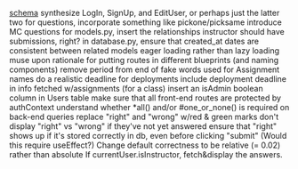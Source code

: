 [schema](https://drawsql.app/appacademy-2/diagrams/my_assign#)
synthesize LogIn, SignUp, and EditUser, or perhaps just the latter two
for questions, incorporate something like pickone/picksame
introduce MC questions
for models.py, insert the relationships
instructor should have submissions, right?
in database.py, ensure that created_at dates are consistent between related models
eager loading rather than lazy loading
muse upon rationale for putting routes in different blueprints (and naming components)
remove period from end of fake words used for Assignment names
do a realistic deadline for deployments
include deployment deadline in info fetched w/assignments (for a class)
insert an isAdmin boolean column in Users table
make sure that all front-end routes are protected by authContext
understand whether *all() and/or #one_or_none() is required on back-end queries
replace "right" and "wrong" w/red & green marks
don't display "right" vs "wrong" if they've not yet answered
ensure that "right" shows up if it's stored correctly in db, even before clicking "submit"
    (Would this require useEffect?)
Change default correctness to be relative (= 0.02) rather than absolute
If currentUser.isInstructor, fetch&display the answers.
